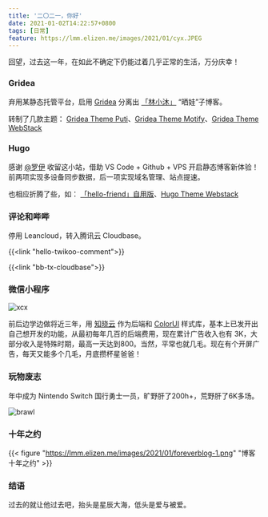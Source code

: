 ```yaml
---
title: '二〇二一，你好'
date: 2021-01-02T14:22:57+0800
tags: [日常]
feature: https://lmm.elizen.me/images/2021/01/cyx.JPEG
---
```


回望，过去这一年，在如此不确定下仍能过着几乎正常的生活，万分庆幸！

### Gridea

弃用某静态托管平台，启用 [Gridea](https://gridea.dev/) 分离出 [「林小沐」](https://i.immmmm.com/) “晒娃”子博客。

转制了几款主题： [Gridea Theme Puti](https://immmmm.com/gridea-theme-puti/)、[Gridea Theme Motify](https://immmmm.com/gridea-theme-motify/)、[Gridea Theme WebStack](https://immmmm.com/gridea-theme-webstack/)

### Hugo

感谢 [@罗伊](https://dearroy.com/) 收留这小站，借助 VS Code + Github + VPS 开启静态博客新体验！前两项实现多设备同步数据，后一项实现域名管理、站点提速。

<!--more-->

也相应折腾了些，如： [「hello-friend」自用版](https://github.com/lmm214/immmmm/tree/master/themes/hello-friend)、[Hugo Theme Webstack](https://immmmm.com/hugo-theme-webstack/)

### 评论和哔哔

停用 Leancloud，转入腾讯云 Cloudbase。

{{<link "hello-twikoo-comment">}}

{{<link "bb-tx-cloudbase">}}

### 微信小程序

![xcx](https://lmm.elizen.me/images/2021/01/xcx.png)

前后边学边做将近三年，用 [知晓云](https://cloud.minapp.com/) 作为后端和 [ColorUI](https://github.com/weilanwl/ColorUI) 样式库，基本上已发开出自己想开发的功能，从最初每年几百的后端费用，现在累计广告收入也有 3K，大部分收入是特殊时期，最高一天达到800。当然，平常也就几毛。现在有个开屏广告，每天又能多个几毛，月底攒杯星爸爸！

### 玩物废志

年中成为 Nintendo Switch 国行勇士一员，旷野肝了200h+，荒野肝了6K多场。

![brawl](https://lmm.elizen.me/images/2021/01/brawl.PNG)

### 十年之约

{{< figure "https://lmm.elizen.me/images/2021/01/foreverblog-1.png" "博客十年之约" >}}

### 结语

过去的就让他过去吧，抬头是星辰大海，低头是爱与被爱。
